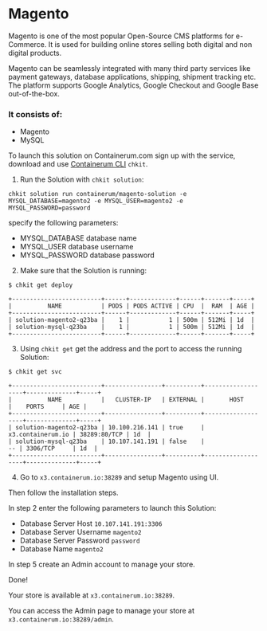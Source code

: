 # Magento

Magento is one of the most popular Open-Source CMS platforms for e-Commerce. It is used for building online stores selling both digital and non digital products.

Magento can be seamlessly integrated with many third party services like payment gateways, database applications, shipping, shipment tracking etc. The platform supports Google Analytics, Google Checkout and Google Base out-of-the-box.

### It consists of:

* Magento  
* MySQL

To launch this solution on Containerum.com sign up with the service, download and use [Containerum CLI](https://github.com/containerum/chkit) `chkit`.


1. Run the Solution with `chkit solution`:
```
chkit solution run containerum/magento-solution -e MYSQL_DATABASE=magento2 -e MYSQL_USER=magento2 -e MYSQL_PASSWORD=password
```
specify the following parameters:

* MYSQL_DATABASE database name
* MYSQL_USER database username
* MYSQL_PASSWORD database password

2. Make sure that the Solution is running:

```
$ chkit get deploy

+-------------------------+------+-------------+------+-------+-----+
|          NAME           | PODS | PODS ACTIVE | CPU  |  RAM  | AGE |
+-------------------------+------+-------------+------+-------+-----+
| solution-magento2-q23ba |    1 |           1 | 500m | 512Mi | 1d  |
| solution-mysql-q23ba    |    1 |           1 | 500m | 512Mi | 1d  |
+-------------------------+------+-------------+------+-------+-----+

```
3. Using `chkit get` get the address and the port to access the running Solution:
```
$ chkit get svc

+-------------------------+----------------+----------+-------------------+--------------+-----+
|          NAME           |   CLUSTER-IP   | EXTERNAL |       HOST        |    PORTS     | AGE |
+-------------------------+----------------+----------+-------------------+--------------+-----+
| solution-magento2-q23ba | 10.100.216.141 | true     | x3.containerum.io | 38289:80/TCP | 1d  |
| solution-mysql-q23ba    | 10.107.141.191 | false    |                -- | 3306/TCP     | 1d  |
+-------------------------+----------------+----------+-------------------+--------------+-----+
```
4. Go to `x3.containerum.io:38289` and setup Magento using UI.

Then follow the installation steps.

In step 2 enter the following parameters to launch this Solution:
* Database Server Host `10.107.141.191:3306`
* Database Server Username `magento2`
* Database Server Password `password`
* Database Name `magento2`

In step 5 create an Admin account to manage your store.

Done!

Your store is available at `x3.containerum.io:38289`.

You can access the Admin page to manage your store at `x3.containerum.io:38289/admin`.
